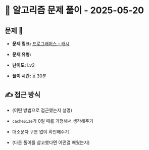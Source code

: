 # 📝 알고리즘 문제 풀이 - 2025-05-20

## 문제 📖

- **문제 링크:** [프로그래머스 - 캐시](https://school.programmers.co.kr/learn/courses/30/lessons/17680?language=javascript)

- **문제 유형:**

- **난이도:** Lv2

- **풀이 시간:** ⏳ 30분

## ✍ 접근 방식

- (어떤 방법으로 접근했는지 설명)
- `cacheSize`가 0일 때를 가정해서 생각해주기
- 대소문자 구분 없이 확인해주기

- (다른 풀이를 참고했다면 어떤걸 배웠는지)
